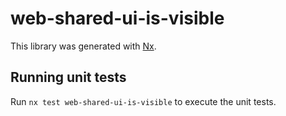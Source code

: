# web-shared-ui-is-visible

This library was generated with [Nx](https://nx.dev).

## Running unit tests

Run `nx test web-shared-ui-is-visible` to execute the unit tests.
